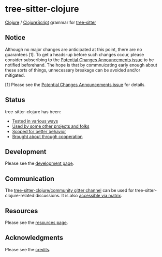 # tree-sitter-clojure

[Clojure](https://clojure.org/) /
[ClojureScript](https://clojurescript.org/) grammar for
[tree-sitter](https://github.com/tree-sitter/tree-sitter)

## Notice

Although no major changes are anticipated at this point, there are no
guarantees [1].  To get a heads-up before such changes occur, please
consider subscribing to the [Potential Changes Announcements
issue](https://github.com/sogaiu/tree-sitter-clojure/issues/33) to be
notified beforehand.  The hope is that by commnuicating early enough
about these sorts of things, unnecessary breakage can be avoided
and/or mitigated.

[1] Please see the [Potential Changes Announcements
issue](https://github.com/sogaiu/tree-sitter-clojure/issues/33) for
details.

## Status

tree-sitter-clojure has been:

* [Tested in various ways](doc/testing.md)
* [Used by some other projects and folks](doc/use.md)
* [Scoped for better behavior](doc/scope-and-limits.md)
* [Brought about through cooperation](doc/credits.md)

## Development

Please see the [development page](doc/development.md).

## Communication

The [tree-sitter-clojure/community gitter
channel](https://gitter.im/tree-sitter-clojure/community) can be used
for tree-sitter-clojure-related discussions.  It is also [accessible
via
matrix](https://matrix.to/#/#tree-sitter-clojure_community:gitter.im).

## Resources

Please see the [resources page](doc/resources.md).

## Acknowledgments

Please see the [credits](doc/credits.md).
